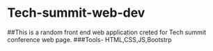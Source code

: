 # Tech-summit-web-dev
##This is a random front end web application creted for Tech summit conference web page.
###Tools- HTML,CSS,JS,Bootstrp
